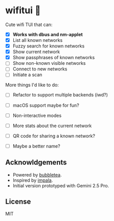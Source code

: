 # wifitui 🫣

Cute wifi TUI that can:
- [x] **Works with dbus and nm-applet**
- [x] List all known networks
- [x] Fuzzy search for known networks
- [x] Show current network
- [x] Show passphrases of known networks
- [ ] Show non-known visible networks
- [ ] Connect to new networks
- [ ] Initiate a scan

More things I'd like to do:
- [ ] Refactor to support multiple backends (iwd?)
- [ ] macOS support maybe for fun?
- [ ] Non-interactive modes
- [ ] More stats about the current network
- [ ] QR code for sharing a known network?
- [ ] Maybe a better name?


## Acknowldgements

- Powered by [bubbletea](https://github.com/charmbracelet/bubbletea).
- Inspired by [impala](https://github.com/pythops/impala).
- Initial version prototyped with Gemini 2.5 Pro.

## License

MIT
